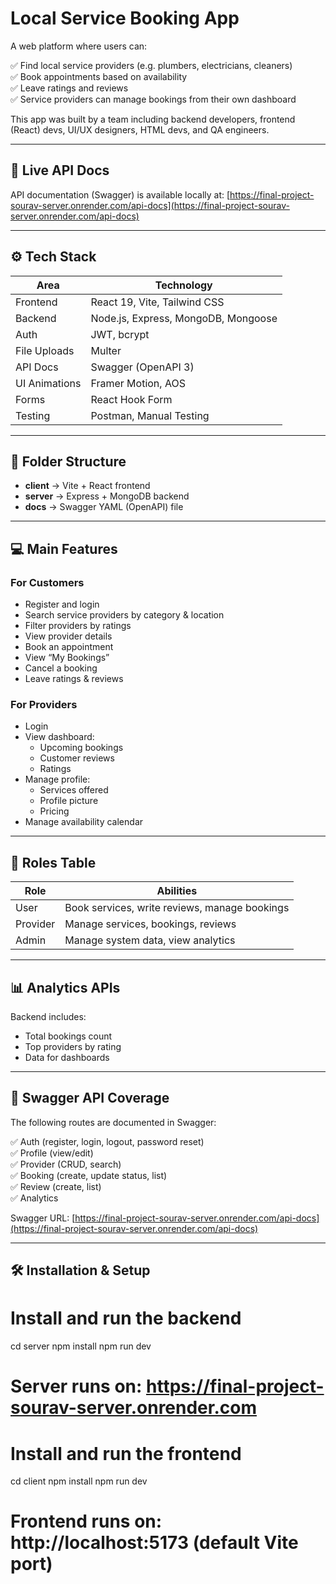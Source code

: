 # Local Service Booking App

A web platform where users can:

✅ Find local service providers (e.g. plumbers, electricians, cleaners)  
✅ Book appointments based on availability  
✅ Leave ratings and reviews  
✅ Service providers can manage bookings from their own dashboard

This app was built by a team including backend developers, frontend (React) devs, UI/UX designers, HTML devs, and QA engineers.

---

## 🚀 Live API Docs

API documentation (Swagger) is available locally at:
[https://final-project-sourav-server.onrender.com/api-docs](https://final-project-sourav-server.onrender.com/api-docs)

---

## ⚙️ Tech Stack

| Area          | Technology                          |
| ------------- | ----------------------------------- |
| Frontend      | React 19, Vite, Tailwind CSS        |
| Backend       | Node.js, Express, MongoDB, Mongoose |
| Auth          | JWT, bcrypt                         |
| File Uploads  | Multer                              |
| API Docs      | Swagger (OpenAPI 3)                 |
| UI Animations | Framer Motion, AOS                  |
| Forms         | React Hook Form                     |
| Testing       | Postman, Manual Testing             |

---

## 📂 Folder Structure

- **client** → Vite + React frontend
- **server** → Express + MongoDB backend
- **docs** → Swagger YAML (OpenAPI) file

---

## 💻 Main Features

### For Customers

- Register and login
- Search service providers by category & location
- Filter providers by ratings
- View provider details
- Book an appointment
- View “My Bookings”
- Cancel a booking
- Leave ratings & reviews

### For Providers

- Login
- View dashboard:
  - Upcoming bookings
  - Customer reviews
  - Ratings
- Manage profile:
  - Services offered
  - Profile picture
  - Pricing
- Manage availability calendar

---

## 👥 Roles Table

| Role     | Abilities                                     |
| -------- | --------------------------------------------- |
| User     | Book services, write reviews, manage bookings |
| Provider | Manage services, bookings, reviews            |
| Admin    | Manage system data, view analytics            |

---

## 📊 Analytics APIs

Backend includes:

- Total bookings count
- Top providers by rating
- Data for dashboards

---

## 🔗 Swagger API Coverage

The following routes are documented in Swagger:

✅ Auth (register, login, logout, password reset)  
✅ Profile (view/edit)  
✅ Provider (CRUD, search)  
✅ Booking (create, update status, list)  
✅ Review (create, list)  
✅ Analytics

Swagger URL: [https://final-project-sourav-server.onrender.com/api-docs](https://final-project-sourav-server.onrender.com/api-docs)

---

## 🛠️ Installation & Setup

# Install and run the backend

cd server
npm install
npm run dev

# Server runs on: https://final-project-sourav-server.onrender.com

# Install and run the frontend

cd client
npm install
npm run dev

# Frontend runs on: http://localhost:5173 (default Vite port)
